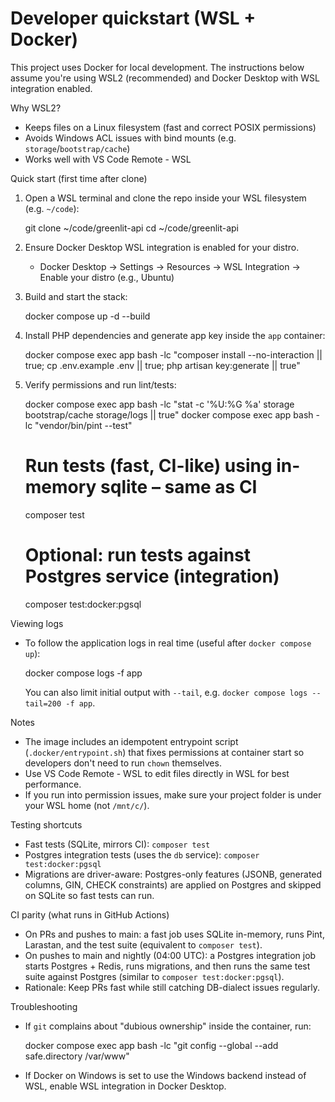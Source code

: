 # Developer quickstart (WSL + Docker)

This project uses Docker for local development. The instructions below assume you're using WSL2 (recommended) and Docker Desktop with WSL integration enabled.

Why WSL2?
- Keeps files on a Linux filesystem (fast and correct POSIX permissions)
- Avoids Windows ACL issues with bind mounts (e.g. `storage`/`bootstrap/cache`)
- Works well with VS Code Remote - WSL

Quick start (first time after clone)

1. Open a WSL terminal and clone the repo inside your WSL filesystem (e.g. `~/code`):

   git clone <repo-url> ~/code/greenlit-api
   cd ~/code/greenlit-api

2. Ensure Docker Desktop WSL integration is enabled for your distro.
   - Docker Desktop -> Settings -> Resources -> WSL Integration -> Enable your distro (e.g., Ubuntu)

3. Build and start the stack:

   docker compose up -d --build

4. Install PHP dependencies and generate app key inside the `app` container:

   docker compose exec app bash -lc "composer install --no-interaction || true; cp .env.example .env || true; php artisan key:generate || true"

5. Verify permissions and run lint/tests:

   docker compose exec app bash -lc "stat -c '%U:%G %a' storage bootstrap/cache storage/logs || true"
   docker compose exec app bash -lc "vendor/bin/pint --test"

   # Run tests (fast, CI-like) using in-memory sqlite – same as CI
   composer test

   # Optional: run tests against Postgres service (integration)
   composer test:docker:pgsql

Viewing logs
- To follow the application logs in real time (useful after `docker compose up`):

  docker compose logs -f app

  You can also limit initial output with `--tail`, e.g. `docker compose logs --tail=200 -f app`.

Notes
- The image includes an idempotent entrypoint script (`.docker/entrypoint.sh`) that fixes permissions at container start so developers don't need to run `chown` themselves.
- Use VS Code Remote - WSL to edit files directly in WSL for best performance.
- If you run into permission issues, make sure your project folder is under your WSL home (not `/mnt/c/`).

Testing shortcuts
- Fast tests (SQLite, mirrors CI): `composer test`
- Postgres integration tests (uses the `db` service): `composer test:docker:pgsql`
- Migrations are driver-aware: Postgres-only features (JSONB, generated columns, GIN, CHECK constraints) are applied on Postgres and skipped on SQLite so fast tests can run.

CI parity (what runs in GitHub Actions)
- On PRs and pushes to main: a fast job uses SQLite in-memory, runs Pint, Larastan, and the test suite (equivalent to `composer test`).
- On pushes to main and nightly (04:00 UTC): a Postgres integration job starts Postgres + Redis, runs migrations, and then runs the same test suite against Postgres (similar to `composer test:docker:pgsql`).
- Rationale: Keep PRs fast while still catching DB-dialect issues regularly.

Troubleshooting
- If `git` complains about "dubious ownership" inside the container, run:

  docker compose exec app bash -lc "git config --global --add safe.directory /var/www"

- If Docker on Windows is set to use the Windows backend instead of WSL, enable WSL integration in Docker Desktop.
